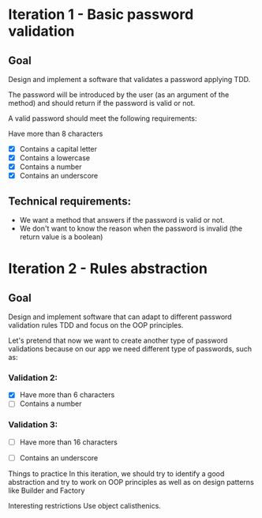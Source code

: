# Iteration 1 - Basic password validation
## Goal
Design and implement a software that validates a password applying TDD.

The password will be introduced by the user (as an argument of the method) and should return if the password is valid or not.

A valid password should meet the following requirements:

Have more than 8 characters
- [X] Contains a capital letter
- [X] Contains a lowercase
- [X] Contains a number
- [X] Contains an underscore

## Technical requirements:
- We want a method that answers if the password is valid or not.
- We don't want to know the reason when the password is invalid (the return value is a boolean)

# Iteration 2 - Rules abstraction
## Goal
Design and implement software that can adapt to different password validation rules TDD and focus on the OOP principles.

Let's pretend that now we want to create another type of password validations because on our app we need different type of passwords, such as:

### Validation 2:
- [X] Have more than 6 characters
- [ ] Contains a number

### Validation 3:
- [ ] Have more than 16 characters
- [ ] Contains an underscore


Things to practice
In this iteration, we should try to identify a good abstraction and try to work on OOP principles as well as on design patterns like Builder and Factory

Interesting restrictions
Use object calisthenics.

